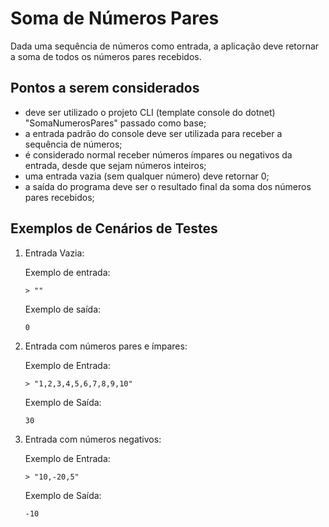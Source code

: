 # Soma de Números Pares

Dada uma sequência de números como entrada, a aplicação deve retornar a soma de todos os números pares recebidos.

## Pontos a serem considerados

- deve ser utilizado o projeto CLI (template console do dotnet) "SomaNumerosPares" passado como base;
- a entrada padrão do console deve ser utilizada para receber a sequência de números;
- é considerado normal receber números ímpares ou negativos da entrada, desde que sejam números inteiros;
- uma entrada vazia (sem qualquer número) deve retornar 0;
- a saída do programa deve ser o resultado final da soma dos números pares recebidos;

## Exemplos de Cenários de Testes

1) Entrada Vazia:

    Exemplo de entrada:

    ```text
    > ""
    ```

    Exemplo de saída:

    ```text
    0
    ```

2) Entrada com números pares e ímpares:

    Exemplo de Entrada:

    ```text
    > "1,2,3,4,5,6,7,8,9,10"
    ```

    Exemplo de Saída:

    ```text
    30
    ```

3) Entrada com números negativos:

    Exemplo de Entrada:

    ```text
    > "10,-20,5"
    ```

    Exemplo de Saída:

    ```text
    -10
    ```
